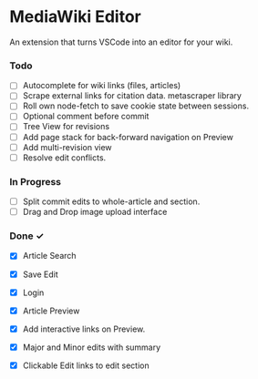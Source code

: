 # MediaWiki Editor

An extension that turns VSCode into an editor for your wiki.

### Todo

- [ ] Autocomplete for wiki links (files, articles)  
- [ ] Scrape external links for citation data. metascraper library  
- [ ] Roll own node-fetch to save cookie state between sessions.  
- [ ] Optional comment before commit  
- [ ] Tree View for revisions  
- [ ] Add page stack for back-forward navigation on Preview  
- [ ] Add multi-revision view  
- [ ] Resolve edit conflicts.  

### In Progress

- [ ] Split commit edits to whole-article and section.  
- [ ] Drag and Drop image upload interface  

### Done ✓

- [x] Article Search  
- [x] Save Edit  
- [x] Login  
- [x] Article Preview  
- [x] Add interactive links on Preview.  
- [x] Major and Minor edits with summary  
- [x] Clickable Edit links to edit section  

